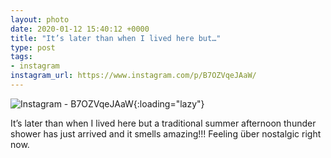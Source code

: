 ```yaml
---
layout: photo
date: 2020-01-12 15:40:12 +0000
title: "It’s later than when I lived here but…"
type: post
tags:
- instagram
instagram_url: https://www.instagram.com/p/B7OZVqeJAaW/
---
```


![Instagram - B7OZVqeJAaW](https://colinseymour.co.uk/img/B7OZVqeJAaW.jpg){:loading="lazy"}

It’s later than when I lived here but a traditional summer afternoon thunder shower has just arrived and it smells amazing!!! Feeling über nostalgic right now.

